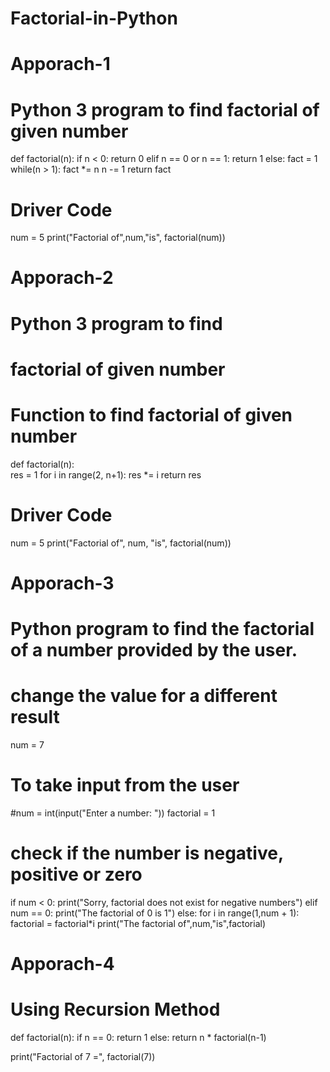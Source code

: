 # Factorial-in-Python

# Apporach-1
# Python 3 program to find factorial of given number
def factorial(n):
	if n < 0:
		return 0
	elif n == 0 or n == 1:
		return 1
	else:
		fact = 1
		while(n > 1):
			fact *= n
			n -= 1
		return fact

# Driver Code
num = 5
print("Factorial of",num,"is",
factorial(num))


# Apporach-2
# Python 3 program to find
# factorial of given number

# Function to find factorial of given number
def factorial(n):	
	res = 1
	for i in range(2, n+1):
		res *= i
	return res
# Driver Code
num = 5
print("Factorial of", num, "is",
factorial(num))

# Apporach-3

# Python program to find the factorial of a number provided by the user.
# change the value for a different result
num = 7
# To take input from the user
#num = int(input("Enter a number: "))
factorial = 1
# check if the number is negative, positive or zero
if num < 0:
   print("Sorry, factorial does not exist for negative numbers")
elif num == 0:
   print("The factorial of 0 is 1")
else:
   for i in range(1,num + 1):
       factorial = factorial*i
   print("The factorial of",num,"is",factorial)

# Apporach-4
# Using Recursion Method
def factorial(n):
    if n == 0:
        return 1
    else:
        return n * factorial(n-1)

print("Factorial of 7 =", factorial(7))
